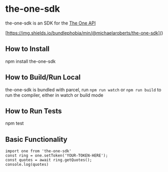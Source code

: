 # the-one-sdk
the-one-sdk is an SDK for the [The One API](https://the-one-api.dev/)

[https://img.shields.io/bundlephobia/min/@michaelaroberts/the-one-sdk](<LINK>)

## How to Install
npm install the-one-sdk

## How to Build/Run Local
the-one-sdk is bundled with parcel, run ```npm run watch``` or ```npm run build``` to run the compiler, either in watch or build mode

## How to Run Tests
npm test

## Basic Functionality
```
import one from 'the-one-sdk'
const ring = one.setToken('YOUR-TOKEN-HERE');
const quotes = await ring.getQuotes();
console.log(quotes)
```